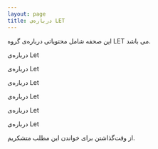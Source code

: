 ```yaml
---
layout: page
title: درباره‌ی LET
---
```


<p class="message">
  این صحفه شامل محتویاتی درباره‌ی گروه LET می باشد.
</p>

درباره‌ی Let

درباره‌ی Let

درباره‌ی Let

درباره‌ی Let

درباره‌ی Let

درباره‌ی Let


از وقت‌گذاشتن برای خواندن این مطلب متشکریم.
